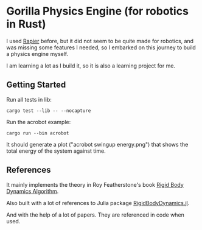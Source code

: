 # Gorilla Physics Engine (for robotics in Rust)

I used [Rapier](https://github.com/dimforge/rapier) before, but it did not seem to be quite made for robotics, and was missing some features I needed, so I embarked on this journey to build a physics engine myself.

I am learning a lot as I build it, so it is also a learning project for me.

## Getting Started

Run all tests in lib:

`cargo test --lib -- --nocapture`

Run the acrobot example:

`cargo run --bin acrobot`

It should generate a plot ("acrobot swingup energy.png") that shows the total energy of the system against time.

## References

It mainly implements the theory in Roy Featherstone's book [Rigid Body Dynamics Algorithm](https://royfeatherstone.org/).

Also built with a lot of references to Julia package [RigidBodyDynamics.jl](https://github.com/JuliaRobotics/RigidBodyDynamics.jl).

And with the help of a lot of papers. They are referenced in code when used.
